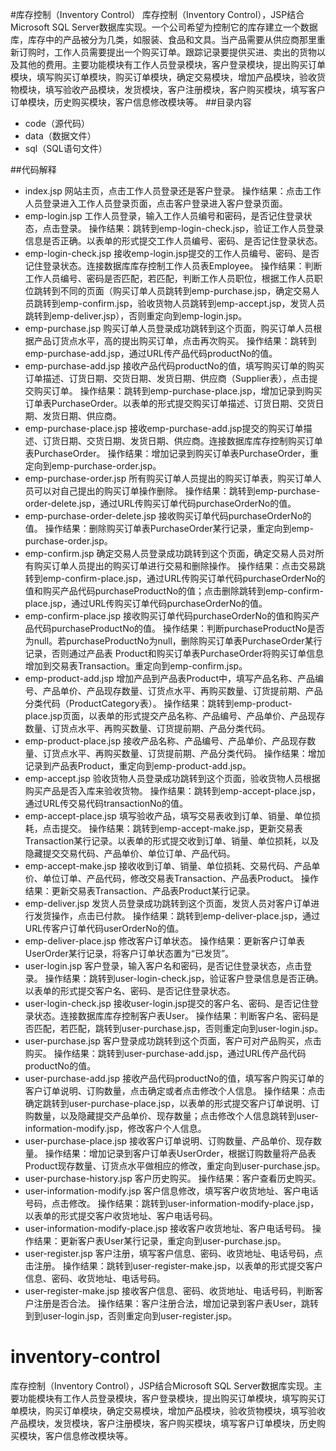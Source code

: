 #库存控制（Inventory Control）
库存控制（Inventory Control），JSP结合Microsoft SQL Server数据库实现。一个公司希望为控制它的库存建立一个数据库，库存中的产品被分为几类，如服装、食品和文具。当产品需要从供应商那里重新订购时，工作人员需要提出一个购买订单。跟踪记录要提供买进、卖出的货物以及其他的费用。主要功能模块有工作人员登录模块，客户登录模块，提出购买订单模块，填写购买订单模块，购买订单模块，确定交易模块，增加产品模块，验收货物模块，填写验收产品模块，发货模块，客户注册模块，客户购买模块，填写客户订单模块，历史购买模块，客户信息修改模块等。
##目录内容
- code（源代码）
- data（数据文件）
- sql（SQL语句文件）

##代码解释
- index.jsp
网站主页，点击工作人员登录还是客户登录。
操作结果：点击工作人员登录进入工作人员登录页面，点击客户登录进入客户登录页面。
- emp-login.jsp
工作人员登录，输入工作人员编号和密码，是否记住登录状态，点击登录。
操作结果：跳转到emp-login-check.jsp，验证工作人员登录信息是否正确。以表单的形式提交工作人员编号、密码、是否记住登录状态。
- emp-login-check.jsp
接收emp-login.jsp提交的工作人员编号、密码、是否记住登录状态。连接数据库库存控制工作人员表Employee。
操作结果：判断工作人员编号、密码是否匹配，若匹配，判断工作人员职位，根据工作人员职位跳转到不同的页面（购买订单人员跳转到emp-purchase.jsp，确定交易人员跳转到emp-confirm.jsp，验收货物人员跳转到emp-accept.jsp，发货人员跳转到emp-deliver.jsp），否则重定向到emp-login.jsp。
- emp-purchase.jsp
购买订单人员登录成功跳转到这个页面，购买订单人员根据产品订货点水平，高的提出购买订单，点击再次购买。
操作结果：跳转到emp-purchase-add.jsp，通过URL传产品代码productNo的值。
- emp-purchase-add.jsp
接收产品代码productNo的值，填写购买订单的购买订单描述、订货日期、交货日期、发货日期、供应商（Supplier表），点击提交购买订单。
操作结果：跳转到emp-purchase-place.jsp，增加记录到购买订单表PurchaseOrder。以表单的形式提交购买订单描述、订货日期、交货日期、发货日期、供应商。
- emp-purchase-place.jsp
接收emp-purchase-add.jsp提交的购买订单描述、订货日期、交货日期、发货日期、供应商。连接数据库库存控制购买订单表PurchaseOrder。
操作结果：增加记录到购买订单表PurchaseOrder，重定向到emp-purchase-order.jsp。
- emp-purchase-order.jsp
所有购买订单人员提出的购买订单表，购买订单人员可以对自己提出的购买订单操作删除。
操作结果：跳转到emp-purchase-order-delete.jsp，通过URL传购买订单代码purchaseOrderNo的值。
- emp-purchase-order-delete.jsp
接收购买订单代码purchaseOrderNo的值。
操作结果：删除购买订单表PurchaseOrder某行记录，重定向到emp-purchase-order.jsp。
- emp-confirm.jsp
确定交易人员登录成功跳转到这个页面，确定交易人员对所有购买订单人员提出的购买订单进行交易和删除操作。
操作结果：点击交易跳转到emp-confirm-place.jsp，通过URL传购买订单代码purchaseOrderNo的值和购买产品代码purchaseProductNo的值；点击删除跳转到emp-confirm-place.jsp，通过URL传购买订单代码purchaseOrderNo的值。
- emp-confirm-place.jsp
接收购买订单代码purchaseOrderNo的值和购买产品代码purchaseProductNo的值。
操作结果：判断purchaseProductNo是否为null。若purchaseProductNo为null，删除购买订单表PurchaseOrder某行记录，否则通过产品表 Product和购买订单表PurchaseOrder将购买订单信息增加到交易表Transaction。重定向到emp-confirm.jsp。
- emp-product-add.jsp
增加产品到产品表Product中，填写产品名称、产品编号、产品单价、产品现存数量、订货点水平、再购买数量、订货提前期、产品分类代码（ProductCategory表）。
操作结果：跳转到emp-product-place.jsp页面，以表单的形式提交产品名称、产品编号、产品单价、产品现存数量、订货点水平、再购买数量、订货提前期、产品分类代码。
- emp-product-place.jsp
接收产品名称、产品编号、产品单价、产品现存数量、订货点水平、再购买数量、订货提前期、产品分类代码。
操作结果：增加记录到产品表Product，重定向到emp-product-add.jsp。
- emp-accept.jsp
验收货物人员登录成功跳转到这个页面，验收货物人员根据购买产品是否入库来验收货物。
操作结果：跳转到emp-accept-place.jsp，通过URL传交易代码transactionNo的值。
- emp-accept-place.jsp
填写验收产品，填写交易表收到订单、销量、单位损耗，点击提交。
操作结果：跳转到emp-accept-make.jsp，更新交易表Transaction某行记录。以表单的形式提交收到订单、销量、单位损耗，以及隐藏提交交易代码、产品单价、单位订单、产品代码。
- emp-accept-make.jsp
接收收到订单、销量、单位损耗、交易代码、产品单价、单位订单、产品代码，修改交易表Transaction、产品表Product。
操作结果：更新交易表Transaction、产品表Product某行记录。
- emp-deliver.jsp
发货人员登录成功跳转到这个页面，发货人员对客户订单进行发货操作，点击已付款。
操作结果：跳转到emp-deliver-place.jsp，通过URL传客户订单代码userOrderNo的值。
- emp-deliver-place.jsp
修改客户订单状态。
操作结果：更新客户订单表UserOrder某行记录，将客户订单状态置为“已发货”。
- user-login.jsp
客户登录，输入客户名和密码，是否记住登录状态，点击登录。
操作结果：跳转到user-login-check.jsp，验证客户登录信息是否正确。以表单的形式提交客户名、密码、是否记住登录状态。
- user-login-check.jsp
接收user-login.jsp提交的客户名、密码、是否记住登录状态。连接数据库库存控制客户表User。
操作结果：判断客户名、密码是否匹配，若匹配，跳转到user-purchase.jsp，否则重定向到user-login.jsp。
- user-purchase.jsp
客户登录成功跳转到这个页面，客户可对产品购买，点击购买。
操作结果：跳转到user-purchase-add.jsp，通过URL传产品代码productNo的值。
- user-purchase-add.jsp
接收产品代码productNo的值，填写客户购买订单的客户订单说明、订购数量，点击确定或者点击修改个人信息。
操作结果：点击确定跳转到user-purchase-place.jsp，以表单的形式提交客户订单说明、订购数量，以及隐藏提交产品单价、现存数量；点击修改个人信息跳转到user-information-modify.jsp，修改客户个人信息。
- user-purchase-place.jsp
接收客户订单说明、订购数量、产品单价、现存数量。
操作结果：增加记录到客户订单表UserOrder，根据订购数量将产品表Product现存数量、订货点水平做相应的修改，重定向到user-purchase.jsp。
- user-purchase-history.jsp
客户历史购买。
操作结果：客户查看历史购买。
- user-information-modify.jsp
客户信息修改，填写客户收货地址、客户电话号码，点击修改。
操作结果：跳转到user-information-modify-place.jsp，以表单的形式提交客户收货地址、客户电话号码。
- user-information-modify-place.jsp
接收客户收货地址、客户电话号码。
操作结果：更新客户表User某行记录，重定向到user-purchase.jsp。
- user-register.jsp
客户注册，填写客户信息、密码、收货地址、电话号码，点击注册。
操作结果：跳转到user-register-make.jsp，以表单的形式提交客户信息、密码、收货地址、电话号码。
- user-register-make.jsp
接收客户信息、密码、收货地址、电话号码，判断客户注册是否合法。
操作结果：客户注册合法，增加记录到客户表User，跳转到到user-login.jsp，否则重定向到user-register.jsp。
# inventory-control
库存控制（Inventory Control），JSP结合Microsoft SQL Server数据库实现。主要功能模块有工作人员登录模块，客户登录模块，提出购买订单模块，填写购买订单模块，购买订单模块，确定交易模块，增加产品模块，验收货物模块，填写验收产品模块，发货模块，客户注册模块，客户购买模块，填写客户订单模块，历史购买模块，客户信息修改模块等。
